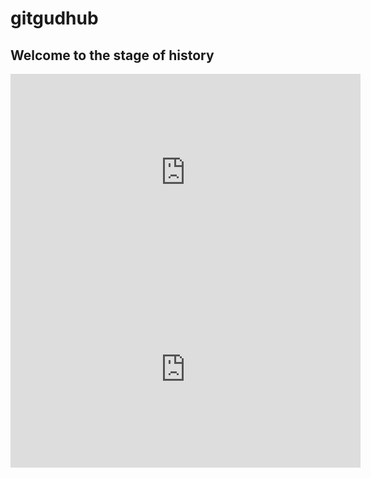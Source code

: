 # gitgudhub

## Welcome to the stage of history

<iframe width="560" height="315" src="https://www.youtube.com/embed/uURB-vo9rZ4?start=60" frameborder="0" allow="accelerometer; &autoplay=1; clipboard-write; encrypted-media; gyroscope; picture-in-picture" allowfullscreen></iframe>



<iframe width="560" height="315" src="https://www.youtube.com/embed/sbbkEcgBIeg" frameborder="0" allow="accelerometer; autoplay; clipboard-write; encrypted-media; gyroscope; picture-in-picture" allowfullscreen></iframe>
